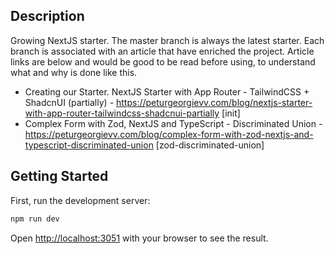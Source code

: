 ## Description

Growing NextJS starter. The master branch is always the latest starter. Each branch is associated with an article that have enriched the project. Article links are below and would be good to be read before using, to understand what and why is done like this.

- Creating our Starter. NextJS Starter with App Router - TailwindCSS + ShadcnUI (partially) - https://peturgeorgievv.com/blog/nextjs-starter-with-app-router-tailwindcss-shadcnui-partially [init]
- Complex Form with Zod, NextJS and TypeScript - Discriminated Union - https://peturgeorgievv.com/blog/complex-form-with-zod-nextjs-and-typescript-discriminated-union [zod-discriminated-union]

## Getting Started

First, run the development server:

```bash
npm run dev
```

Open [http://localhost:3051](http://localhost:3051) with your browser to see the result.
